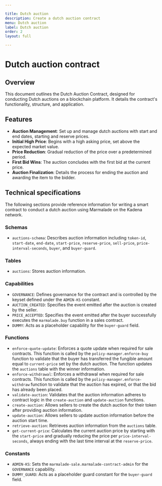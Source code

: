 ```yaml
---

title: Dutch auction
description: Create a dutch auction contract
menu: Dutch auction
label: Dutch auction
order: 2
layout: full

---
```


# Dutch auction contract

## Overview
This document outlines the Dutch Auction Contract, designed for conducting Dutch auctions on a blockchain platform. It details the contract's functionality, structure, and application.

## Features
- **Auction Management**: Set up and manage dutch auctions with start and end dates, starting and reserve prices.
- **Initial High Price**: Begins with a high asking price, set above the expected market value.
- **Price Reduction**: Gradual reduction of the price over a predetermined period.
- **First Bid Wins**: The auction concludes with the first bid at the current price.
- **Auction Finalization**: Details the process for ending the auction and awarding the item to the bidder.

## Technical specifications

The following sections provide reference information for writing a smart contract to conduct a dutch auction using Marmalade on the Kadena network.

### Schemas
- `auctions-schema`: Describes auction information including `token-id`, `start-date`, `end-date`, `start-price`, `reserve-price`, `sell-price`, `price-interval-seconds`, `buyer`, and `buyer-guard`.

### Tables
- `auctions`: Stores auction information.

### Capabilities
- `GOVERNANCE`: Defines governance for the contract and is controlled by the keyset defined under the `ADMIN-KS` constant.
- `AUCTION_CREATED`: Specifies the event emitted after the auction is created by the seller.
- `PRICE_ACCEPTED`: Specifies the event emitted after the buyer successfully executes the `marmalade.buy` function in a sales contract.
- `DUMMY`: Acts as a placeholder capability for the `buyer-guard` field.

### Functions
- `enforce-quote-update`: Enforces a quote update when required for sale contracts. This function is called by the  `policy-manager.enforce-buy` function to validate that the buyer has transferred the fungible amount equal to `current-price` set by the dutch auction. The function updates the `auctions` table with the winner information.
- `enforce-withdrawal`: Enforces a withdrawal when required for sale contracts. This function is called by the `policy-manager.enforce-withdraw` function to validate that the auction has expired, or that the bid has already been placed.
- `validate-auction`: Validates that the auction information adheres to contract logic in the `create-auction` and `update-auction` functions.
- `create-auction`: Allows sellers to create the dutch auction for their token after providing auction information.
- `update-auction`: Allows sellers to update auction information before the auction start time.
- `retrieve-auction`: Retrieves auction information from the `auctions` table.
- `get-current-price`: Calculates the current auction price by starting with the `start-price` and gradually reducing the price per `price-interval-seconds`, always ending with the last time interval at the `reserve-price`.

### Constants

- `ADMIN-KS`: Sets the `marmalade-sale.marmalade-contract-admin` for the `GOVERNANCE` capability.
- `DUMMY_GUARD`: Acts as a placeholder guard constant for the `buyer-guard` field.
